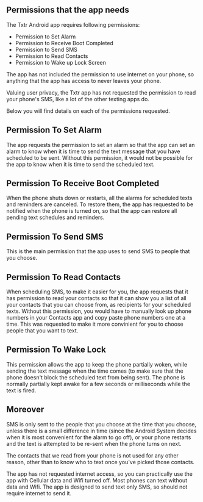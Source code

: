## Permissions that the app needs

The Txtr Android app requires following permissions: 

- Permission to Set Alarm
- Permission to Receive Boot Completed
- Permission to Send SMS
- Permission to Read Contacts
- Permission to Wake up Lock Screen

The app has not included the permission to use internet on your phone, so anything that the app has access to never leaves your phone.

Valuing user privacy, the Txtr app has not requested the permission to read your phone's SMS, like a lot of the other texting apps do.

Below you will find details on each of the permissions requested.

## Permission To Set Alarm

The app requests the permission to set an alarm so that the app can set an alarm to know when it is time to send the text message that you have scheduled to be sent. Without this permission, it would not be possible for the app to know when it is time to send the scheduled text.


## Permission To Receive Boot Completed

When the phone shuts down or restarts, all the alarms for scheduled texts and reminders are canceled. To restore them, the app has requested to be notified when the phone is turned on, so that the app can restore all pending text schedules and reminders.


## Permission To Send SMS

This is the main permission that the app uses to send SMS to people that you choose.

## Permission To Read Contacts

When scheduling SMS, to make it easier for you, the app requests that it has permission to read your contacts so that it can show you a list of all your contacts that you can choose from, as recipients for your scheduled texts. Without this permission, you would have to manually look up phone numbers in your Contacts app and copy paste phone numbers one at a time. 
This was requested to make it more convinient for you to choose people that you want to text.

## Permission To Wake Lock

This permission allows the app to keep the phone partially woken, while sending the text message when the time comes (to make sure that the phone doesn't block the scheduled text from being sent). The phone is normally partially kept awake for a few seconds or milliseconds while the text is fired. 

## Moreover

SMS is only sent to the people that you choose at the time that you choose, unless there is a small difference in time (since the Android System decides when it is most convenient for the alarm to go off), or your phone restarts and the text is attempted to be re-sent when the phone turns on next.

The contacts that we read from your phone is not used for any other reason, other than to know who to text once you've picked those contacts.

The app has not requested internet access, so you can practically use the app with Cellular data and Wifi turned off. Most phones can text without data and Wifi. The app is designed to send text only SMS, so should not require internet to send it. 
